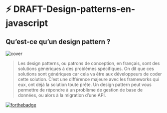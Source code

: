 # ⚡️ DRAFT-Design-patterns-en-javascript
## Qu’est-ce qu’un design pattern ?
![cover](https://hackmd-prod-images.s3-ap-northeast-1.amazonaws.com/uploads/upload_a3e7e3583cf9ddb8f9b31187d3ab9ccf.png?AWSAccessKeyId=AKIA3XSAAW6AWSKNINWO&Expires=1699979973&Signature=U4QJNC18W3T22aN0y%2BFYReZZwiQ%3D)
>Les design patterns, ou patrons de conception, en français, sont des solutions génériques à des problèmes spécifiques. On dit que ces solutions sont génériques car cela va être aux développeurs de coder cette solution.
C’est une différence majeure avec les frameworks qui eux, ont déjà la solution toute prête. Un design pattern peut vous permettre de répondre à un problème de gestion de base de données, ou alors à la migration d’une API.

[![forthebadge](https://forthebadge.com/images/badges/made-with-javascript.svg)](https://forthebadge.com)